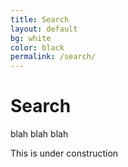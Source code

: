 ```yaml
---
title: Search
layout: default
bg: white
color: black
permalink: /search/
---
```


# Search

blah blah blah

This is under construction
